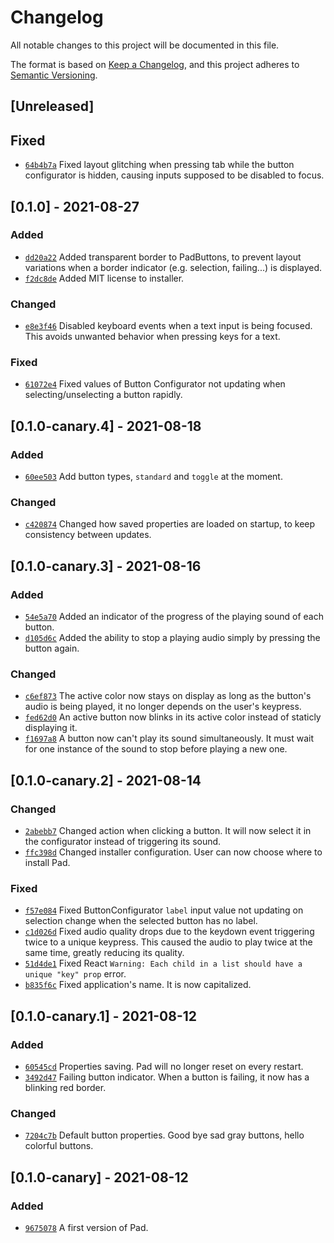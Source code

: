 # Changelog
All notable changes to this project will be documented in this file.

The format is based on [Keep a Changelog](https://keepachangelog.com/en/1.0.0/),
and this project adheres to [Semantic Versioning](https://semver.org/spec/v2.0.0.html).

## [Unreleased]
## Fixed
 - [`64b4b7a`](https://github.com/hickatheworld/pad/commit/64b4b7a4) Fixed layout glitching when pressing tab while the button configurator is hidden, causing inputs supposed to be disabled to focus.
## [0.1.0] - 2021-08-27
### Added
 - [`dd20a22`](https://github.com/hickatheworld/pad/commit/dd20a22) Added transparent border to PadButtons, to prevent layout variations when a border indicator (e.g. selection, failing...) is displayed.
 - [`f2dc8de`](https://github.com/hickatheworld/pad/commit/f2dc8de) Added MIT license to installer.
### Changed
 - [`e8e3f46`](https://github.com/hickatheworld/pad/commit/e8e3f46) Disabled keyboard events when a text input is being focused. This avoids unwanted behavior when pressing keys for a text.
### Fixed
 - [`61072e4`](https://github.com/hickatheworld/pad/commit/61072e4) Fixed values of Button Configurator not updating when selecting/unselecting a button rapidly.
## [0.1.0-canary.4] - 2021-08-18
### Added
 - [`60ee503`](https://github.com/hickatheworld/pad/commit/60ee503) Add button types, `standard` and `toggle` at the moment.
### Changed
 - [`c420874`](https://github.com/hickatheworld/pad/commit/c420874) Changed how saved properties are loaded on startup, to keep consistency between updates.
## [0.1.0-canary.3] - 2021-08-16
### Added
 - [`54e5a70`](https://github.com/hickatheworld/pad/commit/54e5a70) Added an indicator of the progress of the playing sound of each button.
 - [`d105d6c`](https://github.com/hickatheworld/pad/commit/d105d6c) Added the ability to stop a playing audio simply by pressing the button again.
### Changed
 - [`c6ef873`](https://github.com/hickatheworld/pad/commit/c6ef873) The active color now stays on display as long as the button's audio is being played, it no longer depends on the user's keypress.
 - [`fed62d0`](https://github.com/hickatheworld/pad/commit/fed62d0) An active button now blinks in its active color instead of staticly displaying it.
 - [`f1697a8`](https://github.com/hickatheworld/pad/commit/f1697a8) A button now can't play its sound simultaneously. It must wait for one instance of the sound to stop before playing a new one.
## [0.1.0-canary.2] - 2021-08-14
### Changed
 - [`2abebb7`](https://github.com/hickatheworld/pad/commit/2abebb7) Changed action when clicking a button. It will now select it in the configurator instead of triggering its sound.
 - [`ffc398d`](https://github.com/hickatheworld/pad/commit/ffc398d) Changed installer configuration. User can now choose where to install Pad.
### Fixed
 - [`f57e084`](https://github.com/hickatheworld/pad/commit/f57e084) Fixed ButtonConfigurator `label` input value not updating on selection change when the selected button has no label.
 - [`c1d026d`](https://github.com/hickatheworld/pad/commit/c1d026d) Fixed audio quality drops due to the keydown event triggering twice to a unique keypress. This caused the audio to play twice at the same time, greatly reducing its quality.
 - [`51d4de1`](https://github.com/hickatheworld/pad/commit/51d4de1) Fixed React `Warning: Each child in a list should have a unique "key" prop` error. 
 - [`b835f6c`](https://github.com/hickatheworld/pad/commit/b835f6c) Fixed application's name. It is now capitalized.
## [0.1.0-canary.1] - 2021-08-12
### Added
 - [`60545cd`](https://github.com/hickatheworld/pad/commit/60545cd) Properties saving. Pad will no longer reset on every restart.
 - [`3492d47`](https://github.com/hickatheworld/pad/commit/3492d47) Failing button indicator. When a button is failing, it now has a blinking red border.
### Changed
 - [`7204c7b`](https://github.com/hickatheworld/pad/commit/7204c7b) Default button properties. Good bye sad gray buttons, hello colorful buttons.
## [0.1.0-canary] - 2021-08-12
### Added
 - [`9675078`](https://github.com/hickatheworld/pad/commit/9675078) A first version of Pad.
